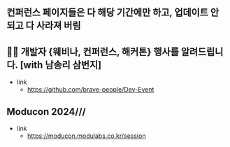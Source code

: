 
## 컨퍼런스 페이지들은 다 해당 기간에만 하고, 업데이트 안되고 다 사라져 버림


## 🎉🎈 개발자 {웨비나, 컨퍼런스, 해커톤} 행사를 알려드립니다. [with 남송리 삼번지]

- link
    - https://github.com/brave-people/Dev-Event


## Moducon 2024///

- link
    - https://moducon.modulabs.co.kr/session